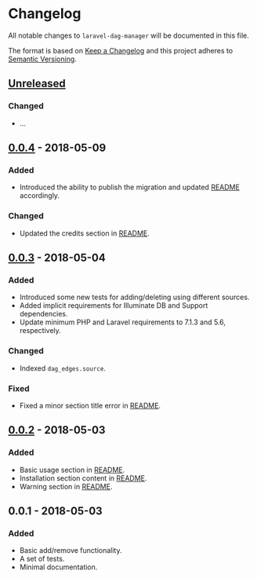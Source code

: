 # Changelog
All notable changes to `laravel-dag-manager` will be documented in this file.

The format is based on [Keep a Changelog](http://keepachangelog.com/en/1.0.0/)
and this project adheres to [Semantic Versioning](http://semver.org/spec/v2.0.0.html).

## [Unreleased]
### Changed
- ...

## [0.0.4] - 2018-05-09
### Added
- Introduced the ability to publish the migration and updated [README](README.md) accordingly.

### Changed
- Updated the credits section in [README](README.md).

## [0.0.3] - 2018-05-04
### Added
- Introduced some new tests for adding/deleting using different sources.
- Added implicit requirements for Illuminate DB and Support dependencies.
- Update minimum PHP and Laravel requirements to 7.1.3 and 5.6, respectively.

### Changed
- Indexed `dag_edges.source`.

### Fixed
- Fixed a minor section title error in [README](README.md).

## [0.0.2] - 2018-05-03
### Added
- Basic usage section in [README](README.md).
- Installation section content in [README](README.md).
- Warning section in [README](README.md).

## 0.0.1 - 2018-05-03
### Added
- Basic add/remove functionality.
- A set of tests.
- Minimal documentation.

[Unreleased]: https://github.com/telkins/laravel-dag-manager/compare/v0.0.4...HEAD
[0.0.4]: https://github.com/telkins/laravel-dag-manager/compare/v0.0.3...v0.0.4
[0.0.3]: https://github.com/telkins/laravel-dag-manager/compare/v0.0.2...v0.0.3
[0.0.2]: https://github.com/telkins/laravel-dag-manager/compare/v0.0.1...v0.0.2
